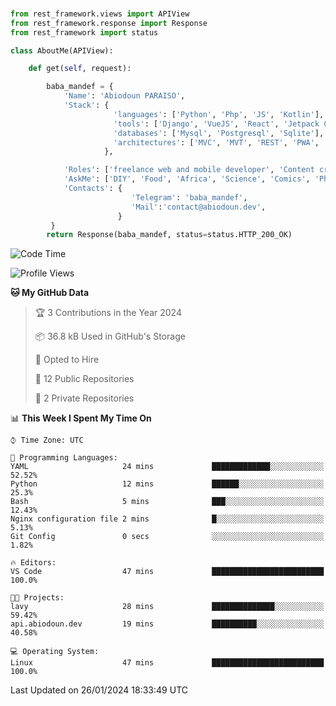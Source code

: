 ###
```python
from rest_framework.views import APIView
from rest_framework.response import Response
from rest_framework import status

class AboutMe(APIView):

    def get(self, request):

        baba_mandef = {
            'Name': 'Abiodoun PARAISO',
            'Stack': {
                       'languages': ['Python', 'Php', 'JS', 'Kotlin'],
                       'tools': ['Django', 'VueJS', 'React', 'Jetpack Compose'],
                       'databases': ['Mysql', 'Postgresql', 'Sqlite'],
                       'architectures': ['MVC', 'MVT', 'REST', 'PWA', 'SPA', 'MicroServices']
                     },

            'Roles': ['freelance web and mobile developer', 'Content creator', 'Teacher', 'Mentor'],
            'AskMe': ['DIY', 'Food', 'Africa', 'Science', 'Comics', 'Photography', 'Tech', 'Programming'],
            'Contacts': {
                           'Telegram': 'baba_mandef',
                           'Mail':'contact@abiodoun.dev',
                        }
         }
        return Response(baba_mandef, status=status.HTTP_200_OK)

```                    

<!--START_SECTION:waka-->
![Code Time](http://img.shields.io/badge/Code%20Time-903%20hrs%203%20mins-blue)

![Profile Views](http://img.shields.io/badge/Profile%20Views-4-blue)

**🐱 My GitHub Data** 

> 🏆 3 Contributions in the Year 2024
 > 
> 📦 36.8 kB Used in GitHub's Storage 
 > 
> 💼 Opted to Hire
 > 
> 📜 12 Public Repositories 
 > 
> 🔑 2 Private Repositories  
 > 
📊 **This Week I Spent My Time On** 

```text
⌚︎ Time Zone: UTC

💬 Programming Languages: 
YAML                     24 mins             █████████████░░░░░░░░░░░░   52.52% 
Python                   12 mins             ██████░░░░░░░░░░░░░░░░░░░   25.3% 
Bash                     5 mins              ███░░░░░░░░░░░░░░░░░░░░░░   12.43% 
Nginx configuration file 2 mins              █░░░░░░░░░░░░░░░░░░░░░░░░   5.13% 
Git Config               0 secs              ░░░░░░░░░░░░░░░░░░░░░░░░░   1.82%

🔥 Editors: 
VS Code                  47 mins             █████████████████████████   100.0%

🐱‍💻 Projects: 
lavy                     28 mins             ██████████████░░░░░░░░░░░   59.42% 
api.abiodoun.dev         19 mins             ██████████░░░░░░░░░░░░░░░   40.58%

💻 Operating System: 
Linux                    47 mins             █████████████████████████   100.0%

```


 Last Updated on 26/01/2024 18:33:49 UTC
<!--END_SECTION:waka-->
